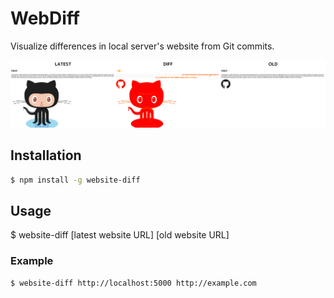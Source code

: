 # WebDiff
Visualize differences in local server's website from Git commits.

<img src="https://github.com/ryoju-ohata/WebDiff/blob/main/diff.png?raw=true">

## Installation

```bash
$ npm install -g website-diff
```

## Usage

$ website-diff [latest website URL] [old website URL]

### Example

```bash
$ website-diff http://localhost:5000 http://example.com
```
